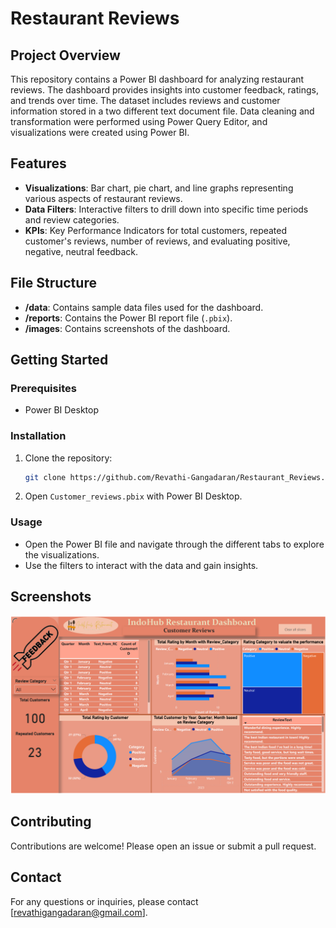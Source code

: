 # Restaurant Reviews

## Project Overview
This repository contains a Power BI dashboard for analyzing restaurant reviews. The dashboard provides insights into customer feedback, ratings, and trends over time. The dataset includes reviews and customer information stored in a two different text document file. Data cleaning and transformation were performed using Power Query Editor, and visualizations were created using Power BI. 

## Features
- **Visualizations**: Bar chart, pie chart, and line graphs representing various aspects of restaurant reviews.
- **Data Filters**: Interactive filters to drill down into specific time periods and review categories.
- **KPIs**: Key Performance Indicators for total customers, repeated customer's reviews, number of reviews, and evaluating positive, negative, neutral feedback.

## File Structure
- **/data**: Contains sample data files used for the dashboard.
- **/reports**: Contains the Power BI report file (`.pbix`).
- **/images**: Contains screenshots of the dashboard.

## Getting Started
### Prerequisites
- Power BI Desktop

### Installation
1. Clone the repository:
    ```bash
    git clone https://github.com/Revathi-Gangadaran/Restaurant_Reviews.git
    ```
2. Open `Customer_reviews.pbix` with Power BI Desktop.

### Usage
- Open the Power BI file and navigate through the different tabs to explore the visualizations.
- Use the filters to interact with the data and gain insights.

## Screenshots
![Dashboard Overview](images/dashboard.png)

## Contributing
Contributions are welcome! Please open an issue or submit a pull request.

## Contact
For any questions or inquiries, please contact [revathigangadaran@gmail.com].

